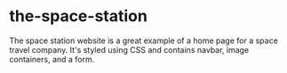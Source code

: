 # the-space-station
The space station website is a great example of a home page 
for a space travel company.
It's styled using CSS
and contains navbar, image containers, and a form. 
